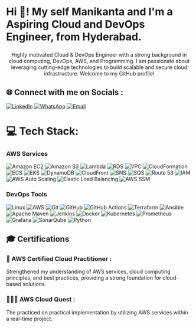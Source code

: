  <br clear="both">

<h1 align="left">Hi 👋! My self Manikanta and I'm a Aspiring Cloud and DevOps Engineer, from Hyderabad.</h1>

###

<p align="center">Highly motivated Cloud & DevOps Engineer with a strong background in cloud computing, DevOps, AWS, and Programming. I am passionate about leveraging cutting-edge technologies to build scalable and secure cloud infrastructure. Welcome to my GitHub profile!</p>



###

###

## 🌐 Connect with me on Socials :
[![LinkedIn](https://img.shields.io/badge/LinkedIn-0A66C2.svg?logo=linkedin&logoColor=white)](https://www.linkedin.com/in/mani66)
[![WhatsApp](https://img.shields.io/badge/WhatsApp-25D366.svg?logo=whatsapp&logoColor=white)](https://wa.me/6281177458)
[![Email](https://img.shields.io/badge/Email-D14836.svg?logo=gmail&logoColor=white)](mailto:nvvdmanikanta6666@gmail.com)

# 💻 Tech Stack:
  
### **AWS Services**
![Amazon EC2](https://img.shields.io/badge/EC2-%23FF9900.svg?style=plastic&logo=amazon-aws&logoColor=white) ![Amazon S3](https://img.shields.io/badge/S3-%23FF9900.svg?style=plastic&logo=amazon-s3&logoColor=white) ![Lambda](https://img.shields.io/badge/Lambda-%23FF9900.svg?style=plastic&logo=aws-lambda&logoColor=white) ![RDS](https://img.shields.io/badge/RDS-%23FF9900.svg?style=plastic&logo=amazon-rds&logoColor=white) ![VPC](https://img.shields.io/badge/VPC-%23FF9900.svg?style=plastic&logo=amazon-vpc&logoColor=white) ![CloudFormation](https://img.shields.io/badge/CloudFormation-%23FF9900.svg?style=plastic&logo=amazon-aws&logoColor=white) ![ECS](https://img.shields.io/badge/ECS-%23FF9900.svg?style=plastic&logo=amazon-ecs&logoColor=white) ![EKS](https://img.shields.io/badge/EKS-%23FF9900.svg?style=plastic&logo=amazon-eks&logoColor=white) ![DynamoDB](https://img.shields.io/badge/DynamoDB-%23FF9900.svg?style=plastic&logo=amazon-dynamodb&logoColor=white)
![CloudFront](https://img.shields.io/badge/CloudFront-%23FF9900.svg?style=plastic&logo=amazon-cloudfront&logoColor=white) ![SNS](https://img.shields.io/badge/SNS-%23FF9900.svg?style=plastic&logo=amazon-sns&logoColor=white) ![SQS](https://img.shields.io/badge/SQS-%23FF9900.svg?style=plastic&logo=amazon-sqs&logoColor=white) ![Route 53](https://img.shields.io/badge/Route_53-%23FF9900.svg?style=plastic&logo=amazon-route53&logoColor=white) ![IAM](https://img.shields.io/badge/IAM-%23FF9900.svg?style=plastic&logo=amazon-iam&logoColor=white) ![AWS Auto Scaling](https://img.shields.io/badge/Auto_Scaling-%23FF9900.svg?style=plastic&logo=amazon-autoscaling&logoColor=white) ![Elastic Load Balancing](https://img.shields.io/badge/ELB-%23FF9900.svg?style=plastic&logo=amazon-elb&logoColor=white) ![AWS SSM](https://img.shields.io/badge/SSM-%23FF9900.svg?style=plastic&logo=amazon-ssm&logoColor=white) 

### **DevOps Tools**
![Linux](https://img.shields.io/badge/Linux-FCC624?style=plastic&logo=linux&logoColor=black)
![AWS](https://img.shields.io/badge/AWS-%23FF9900.svg?style=plastic&logo=amazon-aws&logoColor=white)
![Git](https://img.shields.io/badge/Git-F05033?style=plastic&logo=git&logoColor=white)
![GitHub](https://img.shields.io/badge/GitHub-181717?style=plastic&logo=github&logoColor=white)
![GitHub Actions](https://img.shields.io/badge/GitHub_Actions-2088FF?style=plastic&logo=github-actions&logoColor=white)
![Terraform](https://img.shields.io/badge/Terraform-623CE4?style=plastic&logo=terraform&logoColor=white)
![Ansible](https://img.shields.io/badge/Ansible-EE0000?style=plastic&logo=ansible&logoColor=white)
![Apache Maven](https://img.shields.io/badge/Maven-C71A36?style=plastic&logo=apache-maven&logoColor=white)
![Jenkins](https://img.shields.io/badge/Jenkins-D24939?style=plastic&logo=jenkins&logoColor=white)
![Docker](https://img.shields.io/badge/Docker-0db7ed?style=plastic&logo=docker&logoColor=white)
![Kubernetes](https://img.shields.io/badge/Kubernetes-326ce5?style=plastic&logo=kubernetes&logoColor=white)
![Prometheus](https://img.shields.io/badge/Prometheus-E6522C?style=plastic&logo=prometheus&logoColor=white)
![Grafana](https://img.shields.io/badge/Grafana-F46800?style=plastic&logo=grafana&logoColor=white)
![SonarQube](https://img.shields.io/badge/SonarQube-4E9BCD?style=plastic&logo=sonarqube&logoColor=white)
![Python](https://img.shields.io/badge/Python-3776AB?style=plastic&logo=python&logoColor=white)

###

<h2 align="left">🎓 Certifications</h2>

###
<h3 align="left">📝 AWS Certified Cloud Practitioner : </h3>

<p align="left">Strengthened my understanding of AWS services, cloud computing principles, and best practices, providing a strong foundation for cloud-based solutions. </p>

<h3 align="left">👨🏻‍💻 AWS Cloud Quest : </h3>

<p align="left"> The practiced on practical implementation by utilizing AWS services within a real-time project.</p>

###
